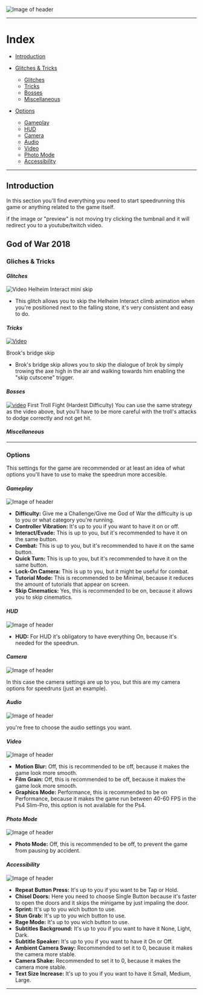 ![Image of header](https://github.com/rbastronomy/God-of-War-Speedrun-Wiki/blob/main/images/1+(800).jpg)
- - - -
# **Index**
- [Introduction](#introduction)

- [Glitches & Tricks](#glitches-&-Tricks)
  - [Glitches](#glitches)
  - [Tricks](#tricks)
  - [Bosses](#bosses)
  - [Miscellaneous](#miscellaneous)
  
- [Options](#options)
    - [Gameplay](#gameplay)
    - [HUD](#hud)
    - [Camera](#camera)
    - [Audio](#audio)
    - [Video](#video)
    - [Photo Mode](#photo-mode)
    - [Accessibility](#accessibility)
- - - -
## Introduction
In this section you'll find everything you need to start speedrunning this game or anything related to the game itself. 

if the image or "preview" is not moving try clicking the tumbnail and it will redirect you to a youtube/twitch video.


## God of War 2018

### **Gliches & Tricks**




#### *Glitches*
![Video](https://github.com/rbastronomy/God-of-War-Speedrun-Wiki/blob/main/videos/helheim-interact-clip.webp)
Helheim Interact mini skip
- This glitch allows you to skip the Helheim Interact climb animation when you're positioned next to the falling stone, it's very consistent and easy to do.

#### *Tricks*

[![Video](https://img.youtube.com/vi/-cFgVI8NfD4/0.jpg)](https://www.youtube.com/watch?v=-cFgVI8NfD4&t)

Brook's bridge skip
- Brok's bridge skip allows you to skip the dialogue of brok by simply trowing the axe high in the air and walking towards him enabling the "skip cutscene" trigger.


#### *Bosses*

[![video](https://youtu.be/-E1-Cema3-Y)](https://youtu.be/-E1-Cema3-Y?t=434)
First Troll Fight (Hardest Difficulty)
You can use the same strategy as the video above, but you'll have to be more careful with the troll's attacks to dodge correctly and not get hit.




#### *Miscellaneous*

















- - - -

### **Options**
This settings for the game are recommended or at least an idea of what options you'll have to use to make the speedrun more accesible.

#### *Gameplay*

![Image of header](https://github.com/rbastronomy/God-of-War-Speedrun-Wiki/blob/main/images/gameplay.png)

- **Difficulty:** Give me a Challenge/Give me God of War the difficulty is up to you or what category you're running.
- **Controller Vibration:** It's up to you if you want to have it on or off.
- **Interact/Evade:** This is up to you, but it's recommended to have it on the same button.
- **Combat:** This is up to you, but it's recommended to have it on the same button.
- **Quick Turn:** This is up to you, but it's recommended to have it on the same button.
- **Lock-On Camera:** This is up to you, but it might be useful for combat.
- **Tutorial Mode:** This is recommended to be Minimal, because it reduces the amount of tutorials that appear on screen.
- **Skip Cinematics:**  Yes, this is recommended to be on, because it allows you to skip cinematics.

#### *HUD*

![Image of header](https://github.com/rbastronomy/God-of-War-Speedrun-Wiki/blob/main/images/HUD.png)

- **HUD:** For HUD it's obligatory to have everything On, because it's needed for the speedrun.

#### *Camera*

![Image of header](https://github.com/rbastronomy/God-of-War-Speedrun-Wiki/blob/main/images/CAMERA.png)

In this case the camera settings are up to you, but this are my camera options for speedruns (just an example).

#### *Audio*

![Image of header](https://github.com/rbastronomy/God-of-War-Speedrun-Wiki/blob/main/images/AUDIO.png)

you're free to choose the audio settings you want.

#### *Video*

![Image of header](https://github.com/rbastronomy/God-of-War-Speedrun-Wiki/blob/main/images/VIDEO.png)

- **Motion Blur:** Off, this is recommended to be off, because it makes the game look more smooth.
- **Film Grain:** Off, this is recommended to be off, because it makes the game look more smooth.
- **Graphics Mode:** Performance, this is recommended to be on Performance, because it makes the game run between 40-60 FPS in the Ps4 Slim-Pro, this option is not available for the Ps4.

#### *Photo Mode*

![Image of header](https://github.com/rbastronomy/God-of-War-Speedrun-Wiki/blob/main/images/PHOTOMODE.png)

- **Photo Mode:** Off, this is recommended to be off, to prevent the game from pausing by accident.

#### *Accessibility*

![Image of header](https://github.com/rbastronomy/God-of-War-Speedrun-Wiki/blob/main/images/ACCESSIBILITY.png)

- **Repeat Button Press:** It's up to you if you want to be Tap or Hold.
- **Chisel Doors:** Here you need to choose Single Button because it's faster to open the doors and it skips the minigame by just impaling the door.
- **Sprint:** It's up to you wich button to use.
- **Stun Grab:** It's up to you wich button to use.
- **Rage Mode:** It's up to you wich button to use.
- **Subtitles Background:** It's up to you if you want to have it None, Light, Dark.
- **Subtitle Speaker:** It's up to you if you want to have it On or Off.
- **Ambient Camera Sway:** Recommended to set it to 0, because it makes the camera more stable.
- **Camera Shake:** Recommended to set it to 0, because it makes the camera more stable.
- **Text Size Increase:** It's up to you if you want to have it Small, Medium, Large.

- - - -
